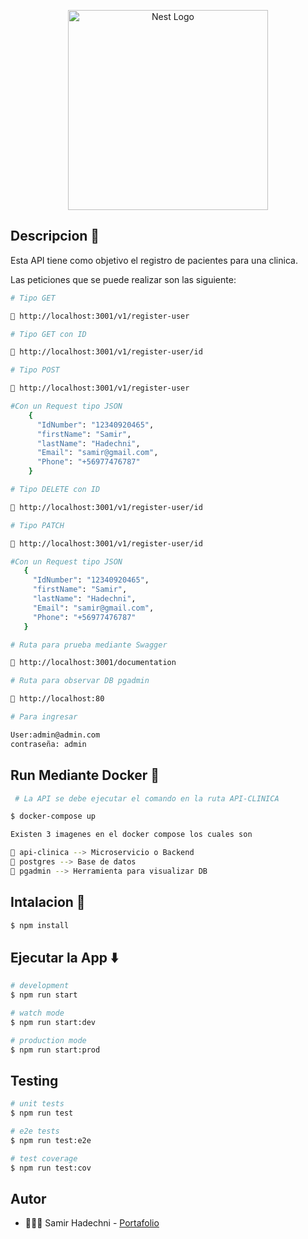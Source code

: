 <p align="center">
  <a href="http://nestjs.com/" target="blank"><img src="https://nestjs.com/img/logo_text.svg" width="320" alt="Nest Logo" /></a>
</p>

## Descripcion 📝

Esta API tiene como objetivo el registro de pacientes para una clinica.

Las peticiones que se puede realizar son las siguiente:

```bash
# Tipo GET

📍 http://localhost:3001/v1/register-user
```

```bash
# Tipo GET con ID

📍 http://localhost:3001/v1/register-user/id
```

```bash
# Tipo POST

📍 http://localhost:3001/v1/register-user

#Con un Request tipo JSON
    {
      "IdNumber": "12340920465",
      "firstName": "Samir",
      "lastName": "Hadechni",
      "Email": "samir@gmail.com",
      "Phone": "+56977476787"
    }

```

```bash
# Tipo DELETE con ID

📍 http://localhost:3001/v1/register-user/id
```

```bash
# Tipo PATCH

📍 http://localhost:3001/v1/register-user/id

#Con un Request tipo JSON
   {
     "IdNumber": "12340920465",
     "firstName": "Samir",
     "lastName": "Hadechni",
     "Email": "samir@gmail.com",
     "Phone": "+56977476787"
   }

```

```bash
# Ruta para prueba mediante Swagger

📍 http://localhost:3001/documentation
```

```bash
# Ruta para observar DB pgadmin

📍 http://localhost:80

# Para ingresar

User:admin@admin.com
contraseña: admin

```
## Run Mediante Docker 🐳

```bash
 # La API se debe ejecutar el comando en la ruta API-CLINICA

$ docker-compose up

Existen 3 imagenes en el docker compose los cuales son 

📍 api-clinica --> Microservicio o Backend 
📍 postgres --> Base de datos 
📍 pgadmin --> Herramienta para visualizar DB
```

## Intalacion 📍

```bash
$ npm install
```

## Ejecutar la App ⬇️

```bash
# development
$ npm run start

# watch mode
$ npm run start:dev

# production mode
$ npm run start:prod
```

## Testing

```bash
# unit tests
$ npm run test

# e2e tests
$ npm run test:e2e

# test coverage
$ npm run test:cov
```

## Autor

-  🧑🏻‍💻 Samir Hadechni - [Portafolio](https://samirjhb.github.io/PortaFolio.github.io/)
